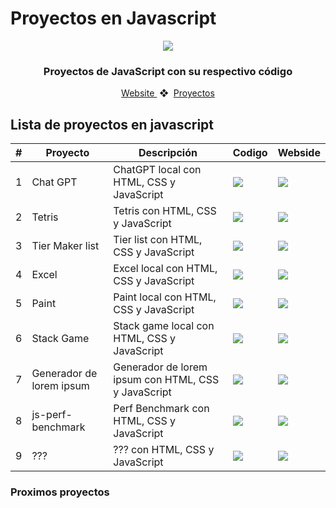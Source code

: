# Proyectos en Javascript

<div align="center">
    <a href="https://js-projects-collection-gamma.vercel.app">
    <img src="https://media.licdn.com/dms/image/C4E12AQFvA2Dw_vSK3Q/article-cover_image-shrink_600_2000/0/1520185205297?e=2147483647&v=beta&t=OX78T7hehJuWP4rxagMtleGcrVBI9eCm3YGgXxZniRQ" /> 
    </a>
  <h3>
    <strong>Proyectos de JavaScript con su respectivo código</strong>
  </h3>
</div>

<div align="center">
    <a href="https://js-projects-collection-gamma.vercel.app">
        Website
    </a>
    <span>&nbsp;❖&nbsp;</span>
    <a href="#-proyectos">
        Proyectos
    </a>
</div>

## Lista de proyectos en javascript

<table>
    <thead>
        <tr>
            <th>#</th>
            <th>Proyecto</th>
            <th>Descripción</th>
            <th>Codigo</th>
            <th>Webside</th>
        </tr>
    </thead>
    <tbody>
        <tr>
            <td>
                1
            </td>
            <td>
                Chat GPT
            </td>
            <td>
                 ChatGPT local con HTML, CSS y JavaScript
            </td>
            <td>
                <a href="https://github.com/ztevenx100/js_projects-collection/tree/main/chatgpt-local">
                    <img src="https://img.shields.io/badge/Código-181717?logo=github&logoColor=fff&style=flat-square" />
                </a>
            </td>
            <td>
                <a href="https://js-projects-collection-gamma.vercel.app/01-chatgpt-local">
                    <img src="https://img.shields.io/badge/Website-000?logo=vercel&logoColor=fff&style=flat-square" />
                </a>
            </td>
        </tr>
        <tr>
            <td>
                2
            </td>
            <td>
                Tetris
            </td>
            <td>
                 Tetris con HTML, CSS y JavaScript
            </td>
            <td>
                <a href="https://github.com/ztevenx100/js_projects-collection/tree/main/tetris">
                    <img src="https://img.shields.io/badge/Código-181717?logo=github&logoColor=fff&style=flat-square" />
                </a>
            </td>
            <td>
                <a href="https://js-projects-collection-gamma.vercel.app/tetris">
                    <img src="https://img.shields.io/badge/Website-000?logo=vercel&logoColor=fff&style=flat-square" />
                </a>
            </td>
        </tr>
        <tr>
            <td>
                3
            </td>
            <td>
                Tier Maker list
            </td>
            <td>
                Tier list con HTML, CSS y JavaScript
            </td>
            <td>
                <a href="https://github.com/ztevenx100/js_projects-collection/tree/main/tier-list">
                    <img src="https://img.shields.io/badge/Código-181717?logo=github&logoColor=fff&style=flat-square" />
                </a>
            </td>
            <td>
                <a href="https://js-projects-collection-gamma.vercel.app/tier-list">
                    <img src="https://img.shields.io/badge/Website-000?logo=vercel&logoColor=fff&style=flat-square" />
                </a>
            </td>
        </tr>
        <tr>
            <td>
                4
            </td>
            <td>
                Excel
            </td>
            <td>
                 Excel local con HTML, CSS y JavaScript
            </td>
            <td>
                <a href="https://github.com/ztevenx100/js_projects-collection/tree/main/excel">
                    <img src="https://img.shields.io/badge/Código-181717?logo=github&logoColor=fff&style=flat-square" />
                </a>
            </td>
            <td>
                <a href="https://js-projects-collection-gamma.vercel.app/excel">
                    <img src="https://img.shields.io/badge/Website-000?logo=vercel&logoColor=fff&style=flat-square" />
                </a>
            </td>
        </tr>
        <tr>
            <td>
                5
            </td>
            <td>
                Paint
            </td>
            <td>
                 Paint local con HTML, CSS y JavaScript
            </td>
            <td>
                <a href="https://github.com/ztevenx100/js_projects-collection/tree/main/paint">
                    <img src="https://img.shields.io/badge/Código-181717?logo=github&logoColor=fff&style=flat-square" />
                </a>
            </td>
            <td>
                <a href="https://js-projects-collection-gamma.vercel.app/paint">
                    <img src="https://img.shields.io/badge/Website-000?logo=vercel&logoColor=fff&style=flat-square" />
                </a>
            </td>
        </tr>
        <tr>
            <td>
                6
            </td>
            <td>
                Stack Game
            </td>
            <td>
                 Stack game local con HTML, CSS y JavaScript
            </td>
            <td>
                <a href="https://github.com/ztevenx100/js_projects-collection/tree/main/stack-game">
                    <img src="https://img.shields.io/badge/Código-181717?logo=github&logoColor=fff&style=flat-square" />
                </a>
            </td>
            <td>
                <a href="https://js-projects-collection-gamma.vercel.app/stack-game">
                    <img src="https://img.shields.io/badge/Website-000?logo=vercel&logoColor=fff&style=flat-square" />
                </a>
            </td>
        </tr>
        <tr>
            <td>
                7
            </td>
            <td>
                Generador de lorem ipsum
            </td>
            <td>
                 Generador de lorem ipsum con HTML, CSS y JavaScript
            </td>
            <td>
                <a href="https://github.com/ztevenx100/js_projects-collection/tree/main/lorem-generator">
                    <img src="https://img.shields.io/badge/Código-181717?logo=github&logoColor=fff&style=flat-square" />
                </a>
            </td>
            <td>
                <a href="https://js-projects-collection-gamma.vercel.app/lorem-generator">
                    <img src="https://img.shields.io/badge/Website-000?logo=vercel&logoColor=fff&style=flat-square" />
                </a>
            </td>
        </tr>
        <tr>
            <td>
                8
            </td>
            <td>
                js-perf-benchmark
            </td>
            <td>
                Perf Benchmark con HTML, CSS y JavaScript
            </td>
            <td>
                <a href="https://github.com/ztevenx100/js_projects-collection/tree/main/js-perf-benchmark">
                    <img src="https://img.shields.io/badge/Código-181717?logo=github&logoColor=fff&style=flat-square" />
                </a>
            </td>
            <td>
                <a href="https://js-projects-collection-gamma.vercel.app/08-js-perf-benchmark">
                    <img src="https://img.shields.io/badge/Website-000?logo=vercel&logoColor=fff&style=flat-square" />
                </a>
            </td>
        </tr>
        <tr>
            <td>
                9
            </td>
            <td>
                ???
            </td>
            <td>
                ??? con HTML, CSS y JavaScript
            </td>
            <td>
                <a href="https://github.com/ztevenx100/js_projects-collection/tree/main/js-perf-benchmark">
                    <img src="https://img.shields.io/badge/Código-181717?logo=github&logoColor=fff&style=flat-square" />
                </a>
            </td>
            <td>
                <a href="https://js-projects-collection-gamma.vercel.app/08-js-perf-benchmark">
                    <img src="https://img.shields.io/badge/Website-000?logo=vercel&logoColor=fff&style=flat-square" />
                </a>
            </td>
        </tr>
    </tbody>
</table>

### Proximos proyectos
